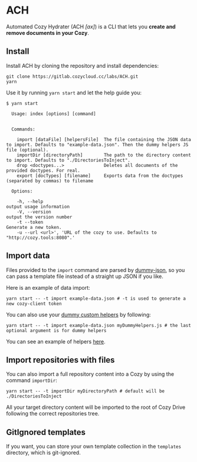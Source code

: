 # ACH

Automated Cozy Hydrater (ACH *[ax]*) is a CLI that lets you **create and remove documents in your Cozy**.

## Install

Install ACH by cloning the repository and install dependencies:

```
git clone https://gitlab.cozycloud.cc/labs/ACH.git
yarn
```

Use it by running `yarn start` and let the help guide you:

```
$ yarn start

  Usage: index [options] [command]


  Commands:

    import [dataFile] [helpersFile]  The file containing the JSON data to import. Defaults to "example-data.json". Then the dummy helpers JS file (optional).
    importDir [directoryPath]        The path to the directory content to import. Defaults to "./DirectoriesToInject".
    drop <doctypes...>               Deletes all documents of the provided doctypes. For real.
    export [docTypes] [filename]     Exports data from the doctypes (separated by commas) to filename

  Options:

    -h, --help                                                                        output usage information
    -V, --version                                                                     output the version number
    -t --token                                                                        Generate a new token.
    -u --url <url>', 'URL of the cozy to use. Defaults to "http://cozy.tools:8080".'
```

## Import data

Files provided to the `import` command are parsed by [dummy-json](https://github.com/webroo/dummy-json), so you can pass a template file instead of a straight up JSON if you like.

Here is an example of data import:

```shell
yarn start -- -t import example-data.json # -t is used to generate a new cozy-client token
```

You can also use your [dummy custom helpers](https://github.com/webroo/dummy-json#writing-your-own-helpers) by following:

```shell
yarn start -- -t import example-data.json myDummyHelpers.js # the last optional argument is for dummy helpers
```

You can see an example of helpers [here](https://gitlab.cozycloud.cc/labs/ACH/blob/master/data/bank/helpers/bankDummyHelpers.js).

## Import repositories with files

You can also import a full repository content into a Cozy by using the command `importDir`:

```shell
yarn start -- -t importDir myDirectoryPath # default will be ./DirectoriesToInject
```

All your target directory content will be imported to the root of Cozy Drive following the correct repositories tree.

## GitIgnored templates

If you want, you can store your own template collection in the `templates` directory, which is git-ignored.
